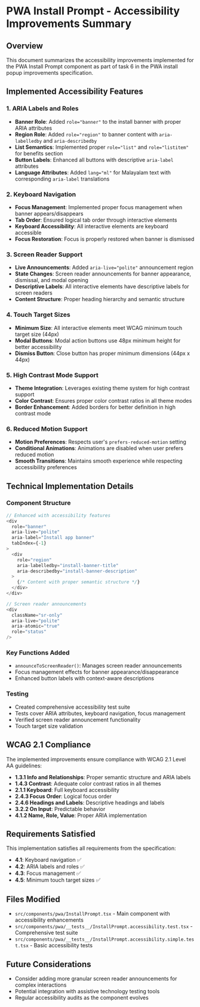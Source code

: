 # PWA Install Prompt - Accessibility Improvements Summary

## Overview

This document summarizes the accessibility improvements implemented for the PWA Install Prompt component as part of task 6 in the PWA install popup improvements specification.

## Implemented Accessibility Features

### 1. ARIA Labels and Roles

- **Banner Role**: Added `role="banner"` to the install banner with proper ARIA attributes
- **Region Role**: Added `role="region"` to banner content with `aria-labelledby` and `aria-describedby`
- **List Semantics**: Implemented proper `role="list"` and `role="listitem"` for benefits section
- **Button Labels**: Enhanced all buttons with descriptive `aria-label` attributes
- **Language Attributes**: Added `lang="ml"` for Malayalam text with corresponding `aria-label` translations

### 2. Keyboard Navigation

- **Focus Management**: Implemented proper focus management when banner appears/disappears
- **Tab Order**: Ensured logical tab order through interactive elements
- **Keyboard Accessibility**: All interactive elements are keyboard accessible
- **Focus Restoration**: Focus is properly restored when banner is dismissed

### 3. Screen Reader Support

- **Live Announcements**: Added `aria-live="polite"` announcement region
- **State Changes**: Screen reader announcements for banner appearance, dismissal, and modal opening
- **Descriptive Labels**: All interactive elements have descriptive labels for screen readers
- **Content Structure**: Proper heading hierarchy and semantic structure

### 4. Touch Target Sizes

- **Minimum Size**: All interactive elements meet WCAG minimum touch target size (44px)
- **Modal Buttons**: Modal action buttons use 48px minimum height for better accessibility
- **Dismiss Button**: Close button has proper minimum dimensions (44px x 44px)

### 5. High Contrast Mode Support

- **Theme Integration**: Leverages existing theme system for high contrast support
- **Color Contrast**: Ensures proper color contrast ratios in all theme modes
- **Border Enhancement**: Added borders for better definition in high contrast mode

### 6. Reduced Motion Support

- **Motion Preferences**: Respects user's `prefers-reduced-motion` setting
- **Conditional Animations**: Animations are disabled when user prefers reduced motion
- **Smooth Transitions**: Maintains smooth experience while respecting accessibility preferences

## Technical Implementation Details

### Component Structure

```typescript
// Enhanced with accessibility features
<div
  role="banner"
  aria-live="polite"
  aria-label="Install app banner"
  tabIndex={-1}
>
  <div
    role="region"
    aria-labelledby="install-banner-title"
    aria-describedby="install-banner-description"
  >
    {/* Content with proper semantic structure */}
  </div>
</div>

// Screen reader announcements
<div
  className="sr-only"
  aria-live="polite"
  aria-atomic="true"
  role="status"
/>
```

### Key Functions Added

- `announceToScreenReader()`: Manages screen reader announcements
- Focus management effects for banner appearance/disappearance
- Enhanced button labels with context-aware descriptions

### Testing

- Created comprehensive accessibility test suite
- Tests cover ARIA attributes, keyboard navigation, focus management
- Verified screen reader announcement functionality
- Touch target size validation

## WCAG 2.1 Compliance

The implemented improvements ensure compliance with WCAG 2.1 Level AA guidelines:

- **1.3.1 Info and Relationships**: Proper semantic structure and ARIA labels
- **1.4.3 Contrast**: Adequate color contrast ratios in all themes
- **2.1.1 Keyboard**: Full keyboard accessibility
- **2.4.3 Focus Order**: Logical focus order
- **2.4.6 Headings and Labels**: Descriptive headings and labels
- **3.2.2 On Input**: Predictable behavior
- **4.1.2 Name, Role, Value**: Proper ARIA implementation

## Requirements Satisfied

This implementation satisfies all requirements from the specification:

- **4.1**: Keyboard navigation ✅
- **4.2**: ARIA labels and roles ✅
- **4.3**: Focus management ✅
- **4.5**: Minimum touch target sizes ✅

## Files Modified

- `src/components/pwa/InstallPrompt.tsx` - Main component with accessibility enhancements
- `src/components/pwa/__tests__/InstallPrompt.accessibility.test.tsx` - Comprehensive test suite
- `src/components/pwa/__tests__/InstallPrompt.accessibility.simple.test.tsx` - Basic accessibility tests

## Future Considerations

- Consider adding more granular screen reader announcements for complex interactions
- Potential integration with assistive technology testing tools
- Regular accessibility audits as the component evolves
